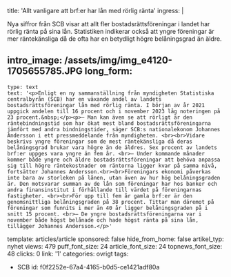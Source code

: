 title: 'Allt vanligare att brf:er har lån med rörlig ränta'
ingress: |
  <p>Nya siffror från SCB visar att allt fler bostadsrättsföreningar i landet har rörlig ränta på sina lån. Statistiken indikerar också att yngre föreningar är mer räntekänsliga då de ofta har en betydligt högre belåningsgrad än äldre.
  </p>
  
intro_image: /assets/img/img_e4120-1705655785.JPG
long_form:
  -
    type: text
    text: '<p>Enligt en ny sammanställning från myndigheten Statistiska centralbyrån (SCB) har en växande andel av landets bostadsrättsföreningar lån med rörlig ränta. I början av år 2021 uppgick andelen till 16 procent och i november 2023 låg noteringen på 23 procent.&nbsp;</p><p>– Man kan även se att rörligt är den räntebindningstid som har ökat mest bland bostadsrättsföreningarna jämfört med andra bindningstider, säger SCB:s nationalekonom Johannes Andersson i ett pressmeddelande från myndigheten. <br><br>Vidare beskrivs yngre föreningar som de mest räntekänsliga då deras belåningsgrad brukar vara högre än de äldres. Sex procent av landets brf:er uppges vara yngre än fem år. <br>– Under kommande månader kommer både yngre och äldre bostadsrättsföreningar att behöva anpassa sig till högre räntekostnader om räntorna ligger kvar på samma nivå, fortsätter Johannes Andersson.<br><br>Föreningars ekonomi påverkas inte bara av storleken på lånen, utan även av hur hög belåningsgraden är. Den motsvarar summan av de lån som föreningar har hos banker och andra finansinstitut i förhållande till värdet på föreningarnas fastigheter. <br><br>För upp till fem år gamla brf:er är den genomsnittliga belåningsgraden på 38 procent. Tittar man däremot på föreningar som funnits i mer än 40 år ligger belåningsgraden på i snitt 15 procent. <br>– De yngre bostadsrättsföreningarna var i november både högst belånade och hade högst ränta på sina lån, tillägger Johannes Andersson.</p>'
template: articles/article
sponsored: false
hide_from_home: false
artikel_typ: nyhet
views: 479
puff_font_size: 24
article_font_size: 24
topnews_font_size: 48
clicks: 0
link: '1'
categories: ovrigt
tags:
  - SCB
id: f0f2252e-67a4-4165-b0d5-ce1421adf80a

